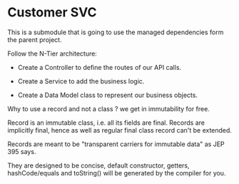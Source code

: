 # Customer SVC

This is a submodule that is going to use the managed dependencies form the parent project.

Follow the N-Tier architecture: 

- Create a Controller to define the routes of our API calls.

- Create a Service to add the business logic.

- Create a Data Model class to represent our business objects.

Why to use a record and not a class ? we get in immutability for free.

Record is an immutable class, i.e. all its fields are final. Records are implicitly final, hence as well as regular final class record can't be extended.

Records are meant to be "transparent carriers for immutable data" as JEP 395 says.

They are designed to be concise, default constructor, getters, hashCode/equals and toString() will be generated by the compiler for you. 